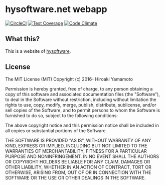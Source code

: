 # hysoftware.net webapp
[![CircleCI]][CircleCILink]
[![Test Coverage]][Test Coverage Link]
[![Code Climate]][Code Climate Link]

[CircleCI]: https://circleci.com/gh/hysoftware/hysoftware.net/tree/master.svg?style=svg
[CircleCILink]: https://circleci.com/gh/hysoftware/hysoftware.net/tree/master
[Code Climate]: https://codeclimate.com/github/hysoftware/hysoftware.net/badges/gpa.svg
[Code Climate Link]: https://codeclimate.com/github/hysoftware/hysoftware.net
[Test Coverage]: https://api.codeclimate.com/v1/badges/b57a7bcc3b1fafbc8529/test_coverage
[Test Coverage Link]: https://codeclimate.com/github/hysoftware/hysoftware.net/test_coverage

## What this?
This is a website of [hysoftware].

## License

The MIT License (MIT)
Copyright (c) 2016- Hiroaki Yamamoto

Permission is hereby granted, free of charge, to any person obtaining a copy
of this software and associated documentation files (the "Software"), to deal
in the Software without restriction, including without limitation the rights
to use, copy, modify, merge, publish, distribute, sublicense, and/or sell
copies of the Software, and to permit persons to whom the Software is
furnished to do so, subject to the following conditions:

The above copyright notice and this permission notice shall be included in all
copies or substantial portions of the Software.

THE SOFTWARE IS PROVIDED "AS IS", WITHOUT WARRANTY OF ANY KIND, EXPRESS OR
IMPLIED, INCLUDING BUT NOT LIMITED TO THE WARRANTIES OF MERCHANTABILITY,
FITNESS FOR A PARTICULAR PURPOSE AND NONINFRINGEMENT. IN NO EVENT SHALL THE
AUTHORS OR COPYRIGHT HOLDERS BE LIABLE FOR ANY CLAIM, DAMAGES OR OTHER
LIABILITY, WHETHER IN AN ACTION OF CONTRACT, TORT OR OTHERWISE, ARISING FROM,
OUT OF OR IN CONNECTION WITH THE SOFTWARE OR THE USE OR OTHER DEALINGS IN THE
SOFTWARE.

[hysoftware]: https://hysoftware.net
